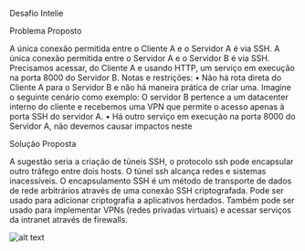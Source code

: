 Desafio Intelie

Problema Proposto

A única conexão permitida entre o Cliente A e o Servidor A é via SSH. A única conexão permitida entre o Servidor A e o Servidor B é via SSH.
Precisamos acessar, do Cliente A e usando HTTP, um serviço em execução na porta 8000 do Servidor B.
Notas e restrições:
•	Não há rota direta do Cliente A para o Servidor B e não há maneira prática de criar uma. Imagine o seguinte cenário como exemplo: O servidor B pertence a um datacenter interno do cliente e recebemos uma VPN que permite o acesso apenas à porta SSH do servidor A.
•	Há outro serviço em execução na porta 8000 do Servidor A, não devemos causar impactos neste


Solução Proposta

A sugestão seria a criação de túneis SSH, o protocolo ssh pode encapsular outro tráfego entre dois hosts. O túnel ssh alcança redes e sistemas inacessíveis.
O encapsulamento SSH é um método de transporte de dados de rede arbitrários através de uma conexão SSH criptografada. Pode ser usado para adicionar criptografia a aplicativos herdados. Também pode ser usado para implementar VPNs (redes privadas virtuais) e acessar serviços da intranet através de firewalls.

![alt text](https://github.com/intelie/challenge-remote-access/raw/master/example%20network%20infrastructure.png "Example network infrastructure")

